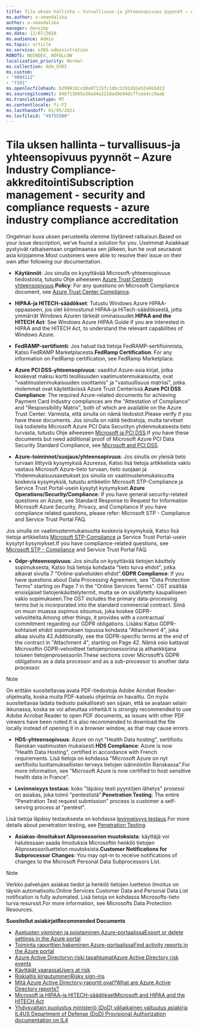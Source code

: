 ```yaml
---
title: Tila uksen hallinta – turvallisuus-ja yhteensopivuus pyynnöt – Azure Industry Compliance-akkreditointi
ms.author: v-smandalika
author: v-smandalika
manager: dansimp
ms.date: 12/07/2020
ms.audience: Admin
ms.topic: article
ms.service: o365-administration
ROBOTS: NOINDEX, NOFOLLOW
localization_priority: Normal
ms.collection: Adm_O365
ms.custom:
- "9004112"
- "7191"
ms.openlocfilehash: b29991dccd0a97115fc1dbc3191dd2e52e6b5d23
ms.sourcegitcommit: 04bf13605a30ad4a2218ad9e94dcffcee4cc9aa6
ms.translationtype: MT
ms.contentlocale: fi-FI
ms.lasthandoff: 01/05/2021
ms.locfileid: "49755580"
---
```

# <a name="subscription-management---security-and-compliance-requests---azure-industry-compliance-accreditation"></a><span data-ttu-id="26f53-102">Tila uksen hallinta – turvallisuus-ja yhteensopivuus pyynnöt – Azure Industry Compliance-akkreditointi</span><span class="sxs-lookup"><span data-stu-id="26f53-102">Subscription management - security and compliance requests - azure industry compliance accreditation</span></span>

<span data-ttu-id="26f53-103">Ongelman kuva uksen perusteella olemme löytäneet ratkaisun.</span><span class="sxs-lookup"><span data-stu-id="26f53-103">Based on your issue description, we’ve found a solution for you.</span></span> <span data-ttu-id="26f53-104">Useimmat Asiakkaat pystyivät ratkaisemaan ongelmaansa sen jälkeen, kun he ovat seuraavat asia kirjojamme.</span><span class="sxs-lookup"><span data-stu-id="26f53-104">Most customers were able to resolve their issue on their own after following our documentation.</span></span>

- <span data-ttu-id="26f53-105">**Käytännöt**: Jos sinulla on kysyttävää Microsoft-yhteensopivuus tiedostosta, tutustu Ohje aiheeseen [Azure Trust Centerin yhteensopivuus](https://docs.microsoft.com/compliance/regulatory/offering-SOC).</span><span class="sxs-lookup"><span data-stu-id="26f53-105">**Policy**: For any questions on Microsoft Compliance document, see [Azure Trust Center Compliance](https://docs.microsoft.com/compliance/regulatory/offering-SOC).</span></span>

- <span data-ttu-id="26f53-106">**HIPAA-ja HITECH-säädökset**: Tutustu Windows Azure HIPAA-oppaaseen, jos olet kiinnostunut HIPAA-ja HiTech-säädöksestä, jotta ymmärrät Windows Azuren tärkeät ominaisuudet.</span><span class="sxs-lookup"><span data-stu-id="26f53-106">**HIPAA and the HITECH Act**: See Windows Azure HIPAA Guide if you are interested in HIPAA and the HITECH Act, to understand the relevant capabilities of Windows Azure.</span></span>

- <span data-ttu-id="26f53-107">**FedRAMP-sertifiointi**: Jos haluat lisä tietoja FedRAMP-sertifioinnista, Katso FedRAMP Marketplacesta.</span><span class="sxs-lookup"><span data-stu-id="26f53-107">**FedRamp Certification**: For any information on FedRamp certification, see FedRamp Marketplace.</span></span>

- <span data-ttu-id="26f53-108">**Azure PCI DSS-yhteensopivuus**: vaaditut Azure-asia kirjat, jotka koskevat maksu kortti teollisuuden vaatimustenmukaisuutta, ovat "vaatimustenmukaisuuden osoittamis" ja "vastuullisuus matriisi", jotka molemmat ovat käytettävissä Azure Trust Centerissä.</span><span class="sxs-lookup"><span data-stu-id="26f53-108">**Azure PCI DSS Compliance**: The required Azure-related documents for achieving Payment Card Industry compliances are the "Attestation of Compliance" and "Responsibility Matrix", both of which are available on the Azure Trust Center.</span></span> <span data-ttu-id="26f53-109">Varmista, että sinulla on nämä tiedostot.</span><span class="sxs-lookup"><span data-stu-id="26f53-109">Please verify if you have these documents.</span></span> <span data-ttu-id="26f53-110">Jos sinulla on näitä tiedostoja, mutta tarvitset lisä todisteita Microsoft Azure PCI Data Securityn yhdenmukaisesta tieto turvasta, tutustu Ohje aiheeseen [Microsoft ja PCI DSS](https://docs.microsoft.com/compliance/regulatory/offering-PCI-DSS).</span><span class="sxs-lookup"><span data-stu-id="26f53-110">If you have these documents but need additional proof of Microsoft Azure PCI Data Security Standard Compliance, see [Microsoft and PCI DSS](https://docs.microsoft.com/compliance/regulatory/offering-PCI-DSS).</span></span>

- <span data-ttu-id="26f53-111">**Azure-toiminnot/suojaus/yhteensopivuus**: Jos sinulla on yleisiä tieto turvaan liittyviä kysymyksiä Azuressa, Katso lisä tietoja artikkelista vakio vastaus Microsoft Azure-tieto turvaan, tieto suojaan ja Yhdenmukaisuusasetukset jos sinulla on vaatimustenmukaisuutta koskevia kysymyksiä, tutustu artikkeliin Microsoft STP-Compliance ja Service Trust Portal-usein kysytyt kysymykset.</span><span class="sxs-lookup"><span data-stu-id="26f53-111">**Azure Operations/Security/Compliance**: If you have general security-related questions on Azure, see Standard Response to Request for Information Microsoft Azure Security, Privacy, and Compliance If you have compliance related questions, please refer: Microsoft STP - Compliance and Service Trust Portal FAQ.</span></span>

<span data-ttu-id="26f53-112">Jos sinulla on vaatimustenmukaisuutta koskevia kysymyksiä, Katso lisä tietoja artikkelista [Microsoft STP-Compliance](https://www.microsoft.com/trust-center/compliance/compliance-overview) ja Service Trust Portal-usein kysytyt kysymykset.</span><span class="sxs-lookup"><span data-stu-id="26f53-112">If you have compliance-related questions, see [Microsoft STP - Compliance](https://www.microsoft.com/trust-center/compliance/compliance-overview) and Service Trust Portal FAQ.</span></span>

- <span data-ttu-id="26f53-113">**Gdpr-yhteensopivuus**: Jos sinulla on kysyttävää tietojen käsittely sopimuksesta, Katso lisä tietoja kohdasta "tieto turva ehdot", jotka alkavat sivulla 7 "Online-palveluiden ehdot".</span><span class="sxs-lookup"><span data-stu-id="26f53-113">**GDPR Compliance**: If you have questions about Data Processing Agreement, see "Data Protection Terms" starting on Page 7 in the "Online Services Terms".</span></span> <span data-ttu-id="26f53-114">OST sisältää ensisijaiset tietojenkäsittelytermit, mutta se on sisällytetty kaupalliseen vakio sopimukseen.</span><span class="sxs-lookup"><span data-stu-id="26f53-114">The OST includes the primary data-processing terms but is incorporated into the standard commercial contract.</span></span> <span data-ttu-id="26f53-115">Siinä on muun muassa sopimus sitoumus, joka koskee GDPR-velvoitteita.</span><span class="sxs-lookup"><span data-stu-id="26f53-115">Among other things, it provides with a contractual commitment regarding our GDPR obligations.</span></span> <span data-ttu-id="26f53-116">Lisäksi Katso GDPR-kohtaiset ehdot sopimuksen lopussa kohdasta "Attachment 4", joka alkaa sivulta 42.</span><span class="sxs-lookup"><span data-stu-id="26f53-116">Additionally, see the GDPR-specific terms at the end of the contract in "Attachment 4", starting on Page 42.</span></span> <span data-ttu-id="26f53-117">Nämä osio kattavat Microsoftin GDPR-velvoitteet tietojenprosessoriina ja alihankkijana toiseen tietojenprosessoriin.</span><span class="sxs-lookup"><span data-stu-id="26f53-117">These sections cover Microsoft’s GDPR obligations as a data processor and as a sub-processor to another data processor.</span></span>

> [!NOTE]
> <span data-ttu-id="26f53-118">On erittäin suositeltavaa avata PDF-tiedostoja Adobe Acrobat Reader-ohjelmalla, koska muita PDF-katselu ohjelmia on havaittu. On myös suositeltavaa ladata tiedosto paikallisesti sen sijaan, että se avataan selain ikkunassa, koska se voi aiheuttaa virheitä.</span><span class="sxs-lookup"><span data-stu-id="26f53-118">It is strongly recommended to use Adobe Acrobat Reader to open PDF documents, as issues with other PDF viewers have been noted.It is also recommended to download the file locally instead of opening it in a browser window, as that may cause errors.</span></span>

- <span data-ttu-id="26f53-119">**HDS-yhteensopivuus**: Azure on nyt "Health Data hosting", sertifioitu Ranskan vaatimusten mukaisesti.</span><span class="sxs-lookup"><span data-stu-id="26f53-119">**HDS Compliance**: Azure is now "Health Data Hosting", certified in accordance with French requirements.</span></span> <span data-ttu-id="26f53-120">Lisä tietoja on kohdassa "Microsoft Azure on nyt sertifioitu luottamuksellisten terveys tietojen isännöintiin Ranskassa".</span><span class="sxs-lookup"><span data-stu-id="26f53-120">For more information, see "Microsoft Azure is now certified to host sensitive health data in France".</span></span>

- <span data-ttu-id="26f53-121">**Levinneisyys testaus**: koko "läpäisy testi pyyntöjen lähetys" prosessi on asiakas, joka toimii "pentestistä".</span><span class="sxs-lookup"><span data-stu-id="26f53-121">**Penetration Testing**: The entire "Penetration Test request submission" process is customer a self-serving process at "pentest".</span></span>

<span data-ttu-id="26f53-122">Lisä tietoja läpäisy testauksesta on kohdassa [levinneisyys testaus](https://docs.microsoft.com/azure/security/fundamentals/pen-testing).</span><span class="sxs-lookup"><span data-stu-id="26f53-122">For more details about penetration testing, see [Penetration Testing](https://docs.microsoft.com/azure/security/fundamentals/pen-testing).</span></span>

- <span data-ttu-id="26f53-123">**Asiakas-ilmoitukset Aliprosessorien muutoksista**: käyttäjä voi halutessaan saada ilmoituksia Microsoftin henkilö tietojen Aliprosessoriluettelon muutoksista.</span><span class="sxs-lookup"><span data-stu-id="26f53-123">**Customer Notifications for Subprocessor Changes**: You may opt-in to receive notifications of changes to the Microsoft Personal Data Subprocessors List.</span></span>

> [!NOTE]
> <span data-ttu-id="26f53-124">Verkko palvelujen asiakas tiedot ja henkilö tietojen luettelon ilmoitus on täysin automatisoitu.</span><span class="sxs-lookup"><span data-stu-id="26f53-124">Online Services Customer Data and Personal Data List notification is fully automated.</span></span> <span data-ttu-id="26f53-125">Lisä tietoja on kohdassa Microsofts-tieto turva resurssit.</span><span class="sxs-lookup"><span data-stu-id="26f53-125">For more information, see Microsofts Data Protection Resources.</span></span>

<span data-ttu-id="26f53-126">**Suositellut asiakirjat**</span><span class="sxs-lookup"><span data-stu-id="26f53-126">**Recommended Documents**</span></span>

- [<span data-ttu-id="26f53-127">Asetusten vieminen ja poistaminen Azure-portaalissa</span><span class="sxs-lookup"><span data-stu-id="26f53-127">Export or delete settings in the Azure portal</span></span>](https://docs.microsoft.com/azure/azure-portal/set-preferences)
- [<span data-ttu-id="26f53-128">Toiminta raporttien hakeminen Azure-portaalissa</span><span class="sxs-lookup"><span data-stu-id="26f53-128">Find activity reports in the Azure portal</span></span>](https://docs.microsoft.com/azure/active-directory/reports-monitoring/howto-find-activity-reports)
- [<span data-ttu-id="26f53-129">Azure Active Directoryn riski tapahtumat</span><span class="sxs-lookup"><span data-stu-id="26f53-129">Azure Active Directory risk events</span></span>](https://docs.microsoft.com/azure/active-directory/identity-protection/overview-identity-protection)
- [<span data-ttu-id="26f53-130">Käyttäjät vaarassa</span><span class="sxs-lookup"><span data-stu-id="26f53-130">Users at risk</span></span>](https://docs.microsoft.com/azure/active-directory/identity-protection/overview-identity-protection)
- [<span data-ttu-id="26f53-131">Riskialtis kirjautuminen</span><span class="sxs-lookup"><span data-stu-id="26f53-131">Risky sign-ins</span></span>](https://docs.microsoft.com/azure/active-directory/identity-protection/overview-identity-protection)
- [<span data-ttu-id="26f53-132">Mitä Azure Active Directory-raportit ovat?</span><span class="sxs-lookup"><span data-stu-id="26f53-132">What are Azure Active Directory reports?</span></span>](https://docs.microsoft.com/azure/active-directory/reports-monitoring/overview-reports)
- [<span data-ttu-id="26f53-133">Microsoft ja HIPAA-ja HITECH-säädökset</span><span class="sxs-lookup"><span data-stu-id="26f53-133">Microsoft and HIPAA and the HITECH Act</span></span>](https://docs.microsoft.com/compliance/regulatory/offering-hipaa-hitech)
- [<span data-ttu-id="26f53-134">Yhdysvaltain puolustus ministeriö (DoD) väliaikainen valtuutus asiakirja IL4</span><span class="sxs-lookup"><span data-stu-id="26f53-134">US Department of Defense (DoD) Provisional Authorization documentation on IL4</span></span>](https://docs.microsoft.com/compliance/regulatory/offering-DoD-DISA-L2-L4-L5)













